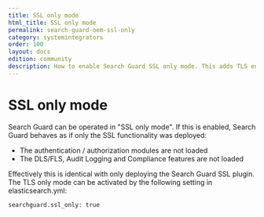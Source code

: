 ```yaml
---
title: SSL only mode
html_title: SSL only mode
permalink: search-guard-oem-ssl-only
category: systemintegrators
order: 100
layout: docs
edition: community
description: How to enable Search Guard SSL only mode. This adds TLS encryption to Elasticsearch, but skips authentication and authorization.
---
```

<!---
Copyright 2020 floragunn GmbH
-->

# SSL only mode

Search Guard can be operated in "SSL only mode". If this is enabled, Search Guard behaves as if only the SSL functionality was deployed:

* The authentication / authorization modules are not loaded
* The DLS/FLS, Audit Logging and Compliance features are not loaded

Effectively this is identical with only deploying the Search Guard SSL plugin. The TLS only mode can be activated by the following setting in elasticsearch.yml:

```
searchguard.ssl_only: true
```

